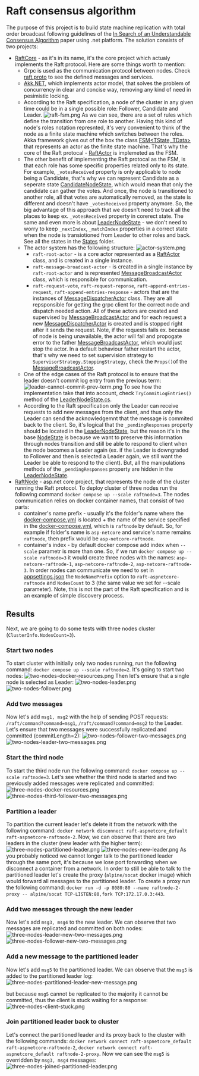 
# Raft consensus algorithm
The purpose of this project is to build state machine replication with total order broadcast following guidelines of the [In Search of an Understandable Consensus Algorithm](https://raft.github.io/raft.pdf) paper using .net platform. The solution consists of two projects:
 - [RaftCore](/src/RaftCore/) - as it's in its name, it's the core project which actualy implements the Raft protocol. Here are some things worth to mention:
    - Grpc is used as the communication protocol between nodes. Check [raft.proto](/src/RaftCore/Protos/raft.proto) to see the defined messages and services.
    - [Akk.NET](https://getakka.net/), which implements actor model, that solves the problem of concurrency in clear and concise way, removing any kind of need in pesimistic locking.
    - According to the Raft specification, a node of the cluster in any given time could be in a single possible role: Follower, Candidate and Leader.
    ![raft-fsm.png](/results/raft-fsm.png)
     As we can see, there are a set of rules which define the transition from one role to another. Having this kind of node's roles notation represnted, it's very convenient to think of the node as a finite state machine which switches between the roles. Akka framework gives out of the box the class [FSM<TState, TData>](https://getakka.net/articles/actors/finite-state-machine.html) that represents an actor as the finite state machine. That's why the core of the Raft protocal - [RaftActor](/src/RaftCore/Actors/RaftActor.cs) is implemeted as the FSM.
    - The other benefit of implementing the Raft protocal as the FSM, is that each role has some specific properties related only to its state. For example, ```_votesReceived``` property is only applicable to node being a Candidate, that's why we can represent Candidate as a seperate state [CandidateNodeState](/src/RaftCore/States/CandidateNodeState.cs), which would mean that only the candidate can gather the votes. And once, the node is transitioned to another role, all that votes are automatically removed, as the state is different and doesn't have ```_votesReceived``` property anymore. So, the big advantage of this approach that we doesn't need to track all the places to keep ex. ```_votesReceived``` property in corerect state. The same and even more is about [LeaderNodeState](/src/RaftCore/States/LeaderNodeState.cs) - we don't need to worry to keep ```_nextIndex```, ```_matchIndex``` properties in a correct state when the node is transiotioned from Leader to other roles and back. See all the states in the [States](/src/RaftCore/States/) folder.
    - The actor system has the following structure:
    ![actor-system.png](/results/actor-system.png)
        - ```raft-root-actor``` - is a core actor represented as a [RaftActor](/src/RaftCore/Actors/RaftActor.cs) class, and is created in a single instance.
        - ```raft-message-broadcast-actor``` - is created in a single instance by ```raft-root-actor``` and is represented [MessageBroadcastActor](/src/RaftCore/Actors/MessageBroadcastActor.cs) class, which is responsible for communication.
        - ```raft-request-vote```, ```raft-request-reponse```, ```raft-append-entries-request```, ```raft-append-entries-response``` - actors that are the instances of [MessageDispatcherActor](/src/RaftCore/Actors/MessageDispatcherActor.cs) class. They are all repsponsible for getting the grpc client for the correct node and dispatch needed action. All of these actors are created and supervised by [MessageBroadcastActor](/src/RaftCore/Actors/MessageBroadcastActor.cs) and for each request a new [MessageDispatcherActor](/src/RaftCore/Actors/MessageDispatcherActor.cs) is created and is stopped right after it sends the request. Note, if the requests fails ex. because of node is being unavailable, the actor will fail and propogate error to the father [MessageBroadcastActor](/src/RaftCore/Actors/MessageBroadcastActor.cs), which would just stop the actor. In a default behaviour father restart the actor, that's why we need to set supervision strategy to ```SupervisorStrategy.StoppingStrategy```, check the ```Props()```of the [MessageBroadcastActor](/src/RaftCore/Actors/MessageBroadcastActor.cs).
    - One of the edge cases of the Raft protocol is to ensure that the leader doesn't commit log entry from the previous term:
    ![leader-cannot-commit-prev-term.png](/results/leader-cannot-commit-prev-term.png)
    To see how the implementation take that into account, check ```TryCommitLogEntries()``` method of the [LeaderNodeState.cs](/src/RaftCore/States/LeaderNodeState.cs).
    - According to the Raft specification only the Leader can receive requests to add new messages from the client, and thus only the Leader can send the acknowledgemnt that the message is commited back to the client. So, it's logical that the ```_pendingResponses``` property should be located in the [LeaderNodeState](/src/RaftCore/States/LeaderNodeState.cs), but the reason it's in the base [NodeState](/src/RaftCore/States/NodeState.cs) is because we want to preserve this information through nodes transition and still be able to respond to client when the node becomes a Leader again (ex. if the Leader is downgraded to Follower and then is selected a Leader again, we still want the Leader be able to respond to the client). But, all the manipulations methods of the ```_pendingResponses``` property are hidden in the [LeaderNodeState](/src/RaftCore/States/LeaderNodeState.cs).     
 - [RaftNode](/src/RaftNode/) - asp.net core project, that represents the node of the cluster running the Raft protocol. To deploy cluster of three nodes run the following command ```docker compose up --scale raftnode=3```. The nodes communication relies on docker container names, that consist of two parts:
    -  container's name prefix - usually it's the folder's name where the [docker-compose.yml](/docker-compose.yml) is located + the name of the service specified in the [docker-compose.yml](/docker-compose.yml), which is ```raftnode``` by default. So, for example if folder's name is ```asp-netcore``` and service's name remains ```raftnode```, then prefix would be ```asp-netcore-raftnode```.
    - container's index - by default docker compose add index when ```--scale``` parametr is more than one.
    So, if we run ```docker compose up --scale raftnode=3``` it would create three nodes with the names: ```asp-netcore-raftnode-1```, ```asp-netcore-raftnode-2```, ```asp-netcore-raftnode-3```. In order nodes can communicate we need to set in [appsettings.json](/src/RaftNode/appsettings.json) the ```NodeNamePrefix``` option to ```raft-aspnetcore-raftnode``` and ```NodesCount``` to 3 (the same value we set for --scale parameter). Note, this is not the part of the Raft specification and is an example of simple discovery process.    

## Results
Next, we are going to do some tests with three nodes cluster (```ClusterInfo.NodesCount=3```).
### Start two nodes
To start cluster with initially only two nodes running, run the following command: ```docker compose up --scale raftnode=2```. It's going to start two nodes:
![two-nodes-docker-resources.png](/results/two-nodes-docker-resources.png)
Then let's ensure that a single node is selected as Leader:
![two-nodes-leader.png](/results/two-nodes-leader.png)
![two-nodes-follower.png](/results/two-nodes-follower.png)
### Add two messages 
Now let's add ```msg1, msg2``` with the help of sending POST requests: ```/raft/command?command=msg1```, ```/raft/command?command=msg2``` to the Leader. Let's ensure that two messages were successfully replicated and committed (commitLength=2):
![two-nodes-follower-two-messages.png](/results/two-nodes-follower-two-messages.png)
![two-nodes-leader-two-messages.png](/results/two-nodes-leader-two-messages.png)
### Start the third node
To start the third node run the following command: ```docker compose up --scale raftnode=3```. Let's see whether the third node is started and two previously added messages were replicated and committed:
![three-nodes-docker-resources.png](/results/three-nodes-docker-resources.png)
![three-nodes-third-follower-two-messages.png](/results/three-nodes-third-follower-two-messages.png)
### Partition a leader
To partition the current leader let's delete it from the network with the following command: ```docker network disconnect raft-aspnetcore_default raft-aspnetcore-raftnode-2```. Now, we can observe that there are two leaders in the cluster (new leader with the higher term):
![three-nodes-partitioned-leader.png](/results/three-nodes-partitioned-leader.png)
![three-nodes-new-leader.png](/results/three-nodes-new-leader.png)
As you probably noticed we cannot longer talk to the partitioned leader through the same port, it's because we lose port forwarding when we disconnect a container from a network. In order to still be able to talk to the partitioned leader let's create the proxy (```alpine/socat``` docker image) which would forward all messages to the partitioned leader. To create a proxy run the following command: ```docker run -d -p 8080:80 --name raftnode-2-proxy -- alpine/socat TCP-LISTEN:80,fork TCP:172.17.0.3:443```.
### Add two messages through the new leader
Now let's add ```msg3, msg4``` to the new leader. We can observe that two messages are replicated and committed on both nodes:
![three-nodes-leader-new-two-messages.png](/results/three-nodes-leader-new-two-messages.png)
![three-nodes-follower-new-two-messages.png](/results/three-nodes-follower-new-two-messages.png)
### Add a new message to the partitioned leader
Now let's add ```msg5``` to the partitioned leader. We can observe that the ```msg5``` is added to the partitioned leader log:
![three-nodes-partitioned-leader-new-message.png](/results/three-nodes-partitioned-leader-new-message.png)

but because ```msg5``` cannot be replicated to the majority it cannot be committed, thus the client is stuck waiting for a response:
![three-nodes-client-stuck.png](/results/three-nodes-client-stuck.png)
### Join partitioned leader back to cluster
Let's connect the partitioned leader and its proxy back to the cluster with the following commands: ```docker network connect raft-aspnetcore_default raft-aspnetcore-raftnode-2```, ```docker network connect raft-aspnetcore_default raftnode-2-proxy```. Now we can see the ```msg5``` is overridden by ```msg3, msg4``` messages:
![three-nodes-joined-partitioned-leader.png](/results/three-nodes-joined-partitioned-leader.png)
